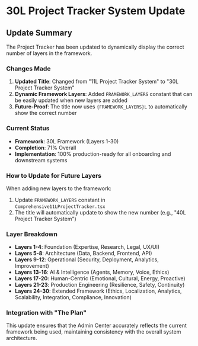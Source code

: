 # 30L Project Tracker System Update

## Update Summary
The Project Tracker has been updated to dynamically display the correct number of layers in the framework.

### Changes Made
1. **Updated Title**: Changed from "11L Project Tracker System" to "30L Project Tracker System"
2. **Dynamic Framework Layers**: Added `FRAMEWORK_LAYERS` constant that can be easily updated when new layers are added
3. **Future-Proof**: The title now uses `{FRAMEWORK_LAYERS}L` to automatically show the correct number

### Current Status
- **Framework**: 30L Framework (Layers 1-30)
- **Completion**: 71% Overall
- **Implementation**: 100% production-ready for all onboarding and downstream systems

### How to Update for Future Layers
When adding new layers to the framework:
1. Update `FRAMEWORK_LAYERS` constant in `Comprehensive11LProjectTracker.tsx`
2. The title will automatically update to show the new number (e.g., "40L Project Tracker System")

### Layer Breakdown
- **Layers 1-4**: Foundation (Expertise, Research, Legal, UX/UI)
- **Layers 5-8**: Architecture (Data, Backend, Frontend, API)
- **Layers 9-12**: Operational (Security, Deployment, Analytics, Improvement)
- **Layers 13-16**: AI & Intelligence (Agents, Memory, Voice, Ethics)
- **Layers 17-20**: Human-Centric (Emotional, Cultural, Energy, Proactive)
- **Layers 21-23**: Production Engineering (Resilience, Safety, Continuity)
- **Layers 24-30**: Extended Framework (Ethics, Localization, Analytics, Scalability, Integration, Compliance, Innovation)

### Integration with "The Plan"
This update ensures that the Admin Center accurately reflects the current framework being used, maintaining consistency with the overall system architecture.